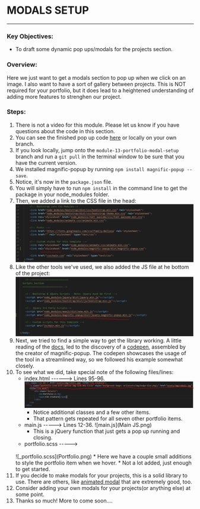 # MODALS SETUP
---

### Key Objectives:
* To draft some dynamic pop ups/modals for the projects section.

### Overview:
Here we just want to get a modals section to pop up when we click on an image. I also want to have a sort of gallery between projects. This is NOT required for your portfolio, but it does lead to a heightened understanding of adding more features to strenghen our project.

### Steps:
1. There is not a video for this module. Please let us know if you have questions about the code in this section.
2. You can see the finished pop up code [here](https://github.com/ElevenfiftyAcademy/JavaScript-151-PortfolioStarter/tree/module-13-portfolio-modal-setup) or locally on your own branch.
3. If you look locally, jump onto the `module-13-portfolio-modal-setup` branch and run a `git pull` in the terminal window to be sure that you have the current version.
4. We installed magnific-popup by running `npm install magnific-popup --save`.
5. Notice, it's now in the `package.json` file.
6. You will simply have to run `npm install` in the command line to get the package in your node_modules folder.
7. Then, we added a link to the CSS file in the head:
![CSS Link](Modals1.PNG)
8. Like the other tools we've used, we also added the JS file at he bottom of the project:
![JS File](Modals2.PNG)
9. Next, we tried to find a simple way to get the library working. A little reading of the [docs](http://dimsemenov.com/plugins/magnific-popup/), led to the discovery of a [codepen](https://codepen.io/dimsemenov/pen/hutrb), assembled by the creator of magnific-popup. The codepen showcases the usage of the tool in a streamlined way, so we followed his example somewhat closely.
10. To see what we did, take special note of the following files/lines:
    * index.html ------> Lines 95-96.
    ![index.html](95-96.PNG)
        * Notice additional classes and a few other items.
        * That pattern gets repeated for all seven other portfolio items.
    * main.js -----> Lines 12-36.
    ![main.js](Main JS.png)
        * This is a jQuery function that just gets a pop up running and closing.
    * portfolio.scss ----->
    <br>
    ![_portfolio.scss](Portfolio.png)
        * Here we have a couple small additions to style the portfolio item when we hover.
        * Not a lot added, just enough to get started.
11. If you decide to make modals for your projects, this is a solid library to use. There are others, like [animated modal](http://joaopereirawd.github.io/animatedModal.js/) that are extremely good, too.
12. Consider adding your own modals for your projects(or anything else) at some point.
13. Thanks so much! More to come soon....
